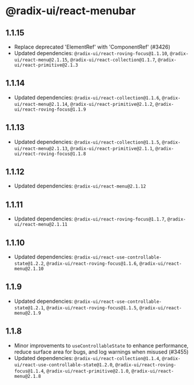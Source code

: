 # @radix-ui/react-menubar

## 1.1.15

- Replace deprecated 'ElementRef' with 'ComponentRef' (#3426)
- Updated dependencies: `@radix-ui/react-roving-focus@1.1.10`, `@radix-ui/react-menu@2.1.15`, `@radix-ui/react-collection@1.1.7`, `@radix-ui/react-primitive@2.1.3`

## 1.1.14

- Updated dependencies: `@radix-ui/react-collection@1.1.6`, `@radix-ui/react-menu@2.1.14`, `@radix-ui/react-primitive@2.1.2`, `@radix-ui/react-roving-focus@1.1.9`

## 1.1.13

- Updated dependencies: `@radix-ui/react-collection@1.1.5`, `@radix-ui/react-menu@2.1.13`, `@radix-ui/react-primitive@2.1.1`, `@radix-ui/react-roving-focus@1.1.8`

## 1.1.12

- Updated dependencies: `@radix-ui/react-menu@2.1.12`

## 1.1.11

- Updated dependencies: `@radix-ui/react-roving-focus@1.1.7`, `@radix-ui/react-menu@2.1.11`

## 1.1.10

- Updated dependencies: `@radix-ui/react-use-controllable-state@1.2.2`, `@radix-ui/react-roving-focus@1.1.6`, `@radix-ui/react-menu@2.1.10`

## 1.1.9

- Updated dependencies: `@radix-ui/react-use-controllable-state@1.2.1`, `@radix-ui/react-roving-focus@1.1.5`, `@radix-ui/react-menu@2.1.9`

## 1.1.8

- Minor improvements to `useControllableState` to enhance performance, reduce surface area for bugs, and log warnings when misused (#3455)
- Updated dependencies: `@radix-ui/react-collection@1.1.4`, `@radix-ui/react-use-controllable-state@1.2.0`, `@radix-ui/react-roving-focus@1.1.4`, `@radix-ui/react-primitive@2.1.0`, `@radix-ui/react-menu@2.1.8`
